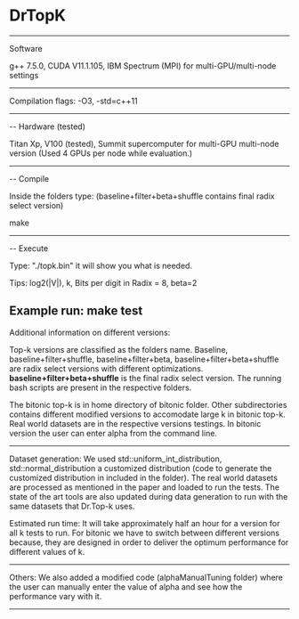 # DrTopK
----
Software

g++ 7.5.0, CUDA V11.1.105, IBM Spectrum (MPI) for multi-GPU/multi-node settings

-----

Compilation flags: -O3, -std=c++11

-----
--
Hardware (tested)

Titan Xp, V100 (tested), Summit supercomputer for multi-GPU multi-node version (Used 4 GPUs per node while evaluation.)

------
--
Compile

Inside the folders type: (baseline+filter+beta+shuffle contains final radix select version)

make

------
--
Execute

Type: "./topk.bin" it will show you what is needed.

Tips: log2(|V|), k, Bits per digit in Radix = 8, beta=2   

Example run: make test
------

Additional information on different versions:

Top-k versions are classified as the folders name. Baseline, baseline+filter+shuffle, baseline+filter+beta,  baseline+filter+beta+shuffle are radix select versions with different optimizations. **baseline+filter+beta+shuffle** is the final radix select version. The running bash scripts are present in the respective folders.

The bitonic top-k is in home directory of bitonic folder. Other subdirectories contains different modified versions to accomodate large k in bitonic top-k. Real world datasets are in the respective versions testings. In bitonic version the user can enter alpha from the command line.

----
Dataset generation: We used std::uniform_int_distribution, std::normal_distribution a customized distribution (code to generate the customized distribution in included in the folder). The real world datasets are processed as mentioned in the paper and loaded to run the tests. The state of the art tools are also updated during data generation to run with the same datasets that Dr.Top-k uses.


Estimated run time:
It will take approximately half an hour for a version for all k tests to run. For bitonic we have to switch between different versions because, they are designed in order to deliver the optimum performance for different values of k.

-----

Others: We also added a modified code (alphaManualTuning folder) where the user can manually enter the value of alpha and see how the performance vary with it.

-----
